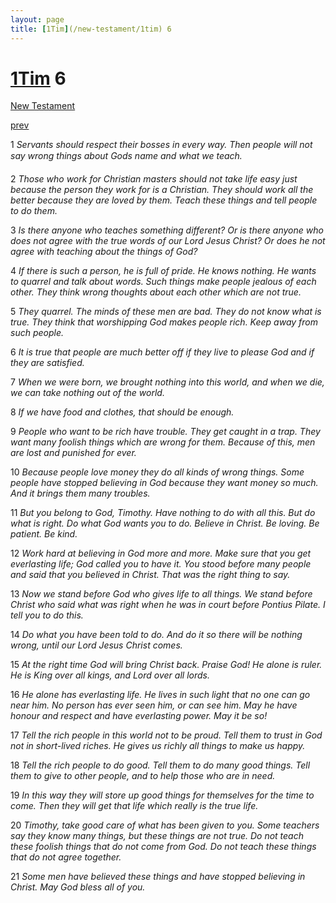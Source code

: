 ```yaml
---
layout: page
title: [1Tim](/new-testament/1tim) 6
---
```


# [1Tim](/new-testament/1tim) 6

[New Testament](/new-testament)


[prev](/new-testament/1tim/1tim-5.html)

1 _Servants should respect their bosses in every way. Then people will not say wrong things about Gods name and what we teach._

2 _Those who work for Christian masters should not take life easy just because the person they work for is a Christian. They should work all the better because they are loved by them. Teach these things and tell people to do them._

3 _Is there anyone who teaches something different? Or is there anyone who does not agree with the true words of our Lord Jesus Christ? Or does he not agree with teaching about the things of God?_

4 _If there is such a person, he is full of pride. He knows nothing. He wants to quarrel and talk about words. Such things make people jealous of each other. They think wrong thoughts about each other which are not true._

5 _They quarrel. The minds of these men are bad. They do not know what is true. They think that worshipping God makes people rich. Keep away from such people._

6 _It is true that people are much better off if they live to please God and if they are satisfied._

7 _When we were born, we brought nothing into this world, and when we die, we can take nothing out of the world._

8 _If we have food and clothes, that should be enough._

9 _People who want to be rich have trouble. They get caught in a trap. They want many foolish things which are wrong for them. Because of this, men are lost and punished for ever._

10 _Because people love money they do all kinds of wrong things. Some people have stopped believing in God because they want money so much. And it brings them many troubles._

11 _But you belong to God, Timothy. Have nothing to do with all this. But do what is right.  Do what God wants you to do. Believe in Christ. Be loving. Be patient. Be kind._

12 _Work hard at believing in God more and more. Make sure that you get everlasting life;  God called you to have it. You stood before many people and said that you believed in Christ. That was the right thing to say._

13 _Now we stand before God who gives life to all things. We stand before Christ who said what was right when he was in court before Pontius Pilate. I tell you to do this._

14 _Do what you have been told to do. And do it so there will be nothing wrong, until our Lord Jesus Christ comes._

15 _At the right time God will bring Christ back. Praise God! He alone is ruler. He is King over all kings, and Lord over all lords._

16 _He alone has everlasting life. He lives in such light that no one can go near him. No person has ever seen him, or can see him. May he have honour and respect and have everlasting power. May it be so!_

17 _Tell the rich people in this world not to be proud. Tell them to trust in God not in short-lived riches. He gives us richly all things to make us happy._

18 _Tell the rich people to do good. Tell them to do many good things. Tell them to give to other people, and to help those who are in need._

19 _In this way they will store up good things for themselves for the time to come. Then they will get that life which really is the true life._

20 _Timothy, take good care of what has been given to you. Some teachers say they know many things, but these things are not true. Do not teach these foolish things that do not come from God. Do not teach these things that do not agree together._

21 _Some men have believed these things and have stopped believing in Christ. May God bless all of you._


